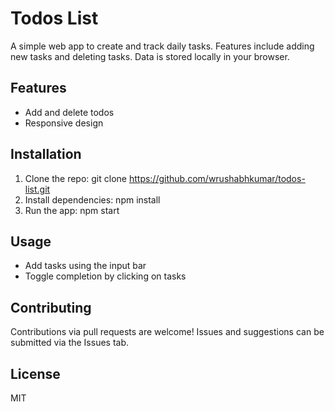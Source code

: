 # Todos List

A simple web app to create and track daily tasks. Features include adding new tasks and deleting tasks. Data is stored locally in your browser.

## Features
- Add and delete todos
- Responsive design

## Installation
1. Clone the repo:
    git clone https://github.com/wrushabhkumar/todos-list.git
2. Install dependencies:
    npm install
3. Run the app:
    npm start

## Usage
- Add tasks using the input bar
- Toggle completion by clicking on tasks

## Contributing
Contributions via pull requests are welcome! Issues and suggestions can be submitted via the Issues tab.

## License
MIT
